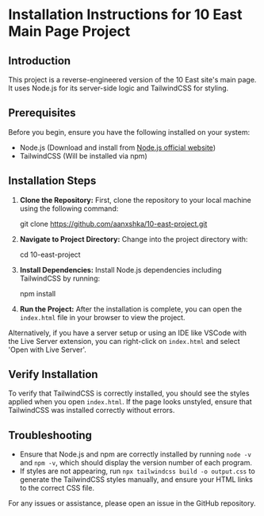# Installation Instructions for 10 East Main Page Project

## Introduction

This project is a reverse-engineered version of the 10 East site's main page. It uses Node.js for its server-side logic and TailwindCSS for styling.

## Prerequisites

Before you begin, ensure you have the following installed on your system:

- Node.js (Download and install from [Node.js official website](https://nodejs.org/))
- TailwindCSS (Will be installed via npm)

## Installation Steps

1. **Clone the Repository:**
    First, clone the repository to your local machine using the following command:

    git clone https://github.com/aanxshka/10-east-project.git

2. **Navigate to Project Directory:**
    Change into the project directory with:
    
    cd 10-east-project

3. **Install Dependencies:**
    Install Node.js dependencies including TailwindCSS by running:

    npm install

4. **Run the Project:**
After the installation is complete, you can open the `index.html` file in your browser to view the project.

Alternatively, if you have a server setup or using an IDE like VSCode with the Live Server extension, you can right-click on `index.html` and select 'Open with Live Server'.

## Verify Installation

To verify that TailwindCSS is correctly installed, you should see the styles applied when you open `index.html`. If the page looks unstyled, ensure that TailwindCSS was installed correctly without errors.

## Troubleshooting

- Ensure that Node.js and npm are correctly installed by running `node -v` and `npm -v`, which should display the version number of each program.
- If styles are not appearing, run `npx tailwindcss build -o output.css` to generate the TailwindCSS styles manually, and ensure your HTML links to the correct CSS file.

For any issues or assistance, please open an issue in the GitHub repository.


